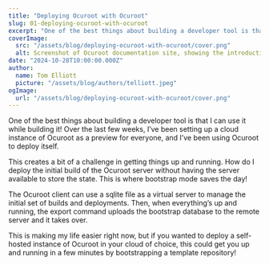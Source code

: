 ```yaml
---
title: "Deploying Ocuroot with Ocuroot"
slug: 01-deploying-ocuroot-with-ocuroot
excerpt: "One of the best things about building a developer tool is that I can use it while building it! "
coverImage:
  src: "/assets/blog/deploying-ocuroot-with-ocuroot/cover.png"
  alt: Screenshot of Ocuroot documentation site, showing the introduction page.
date: "2024-10-28T10:00:00.000Z"
author:
  name: Tom Elliott
  picture: "/assets/blog/authors/telliott.jpeg"
ogImage:
  url: "/assets/blog/deploying-ocuroot-with-ocuroot/cover.png"
---
```


One of the best things about building a developer tool is that I can use it while building it! Over the last few weeks, I’ve been setting up a cloud instance of Ocuroot as a preview for everyone, and I’ve been using Ocuroot to deploy itself.

This creates a bit of a challenge in getting things up and running. How do I deploy the initial build of the Ocuroot server without having the server available to store the state. This is where bootstrap mode saves the day!

The Ocuroot client can use a sqlite file as a virtual server to manage the initial set of builds and deployments. Then, when everything’s up and running, the export command uploads the bootstrap database to the remote server and it takes over.

This is making my life easier right now, but if you wanted to deploy a self-hosted instance of Ocuroot in your cloud of choice, this could get you up and running in a few minutes by bootstrapping a template repository!